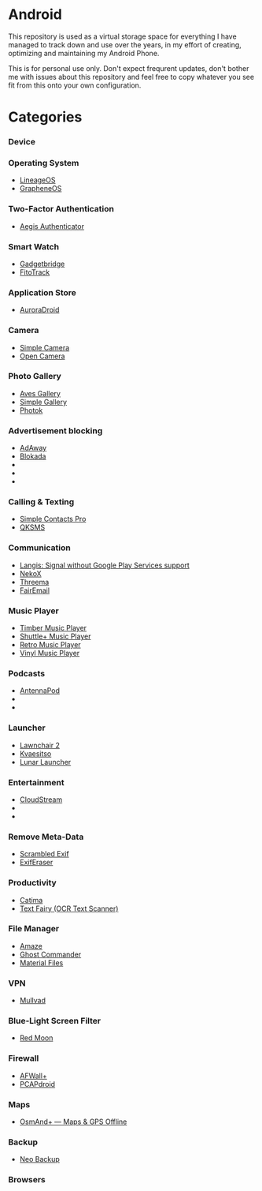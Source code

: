 # Android

This repository is used as a virtual storage space for everything I have managed to track down and use over the years, in my effort of creating, optimizing and maintaining my Android Phone.

This is for personal use only. Don't expect frequrent updates, don't bother me with issues about this repository and feel free to copy whatever you see fit from this onto your own configuration.

# Categories

### Device


### Operating System

- [LineageOS](https://lineageos.org/)
- [GrapheneOS](https://grapheneos.org/)

### Two-Factor Authentication

- [Aegis Authenticator](https://getaegis.app/)

### Smart Watch

- [Gadgetbridge](https://f-droid.org/packages/nodomain.freeyourgadget.gadgetbridge/)
- [FitoTrack](https://f-droid.org/en/packages/de.tadris.fitness/)
  
### Application Store

- [AuroraDroid](https://gitlab.com/AuroraOSS/auroradroid)

### Camera

- [Simple Camera](https://f-droid.org/en/packages/com.simplemobiletools.camera/)
- [Open Camera](https://f-droid.org/en/packages/net.sourceforge.opencamera/)

### Photo Gallery

- [Aves Gallery](https://play.google.com/store/apps/details?id=deckers.thibault.aves&pcampaignid=pcampaignidMKT-Other-global-all-co-prtnr-py-PartBadge-Mar2515-1)
- [Simple Gallery](https://github.com/SimpleMobileTools/Simple-Gallery)
- [Photok](https://f-droid.org/packages/dev.leonlatsch.photok/)

### Advertisement blocking

- [AdAway](https://adaway.org/)
- [Blokada](https://github.com/blokadaorg/blokada)
- []()
- []()
- []()

### Calling & Texting

- [Simple Contacts Pro](https://f-droid.org/en/packages/com.simplemobiletools.contacts.pro/)
- [QKSMS](https://github.com/moezbhatti/qksms)

### Communication

- [Langis: Signal without Google Play Services support](https://langis.cloudfrancois.fr/)
- [NekoX](https://github.com/NekoX-Dev/NekoX)
- [Threema](https://threema.ch/en/home)
- [FairEmail](https://f-droid.org/en/packages/eu.faircode.email/)
  
### Music Player

- [Timber Music Player](https://play.google.com/store/apps/details?id=naman14.timber&pcampaignid=MKT-Other-global-all-co-prtnr-py-PartBadge-Mar2515-1)
- [Shuttle+ Music Player](https://play.google.com/store/apps/details?id=com.simplecity.amp_pro)
- [Retro Music Player](https://play.google.com/store/apps/details?id=code.name.monkey.retromusic)
- [Vinyl Music Player](https://f-droid.org/en/packages/com.poupa.vinylmusicplayer/)

### Podcasts

- [AntennaPod](https://github.com/antennapod/AntennaPod)
- []()
- []()

### Launcher

- [Lawnchair 2](https://play.google.com/store/apps/details?id=ch.deletescape.lawnchair.plah&hl=en_IN)
- [Kvaesitso](https://kvaesitso.mm20.de/)
- [Lunar Launcher](https://github.com/iamrasel/lunar-launcher)
  
### Entertainment

- [CloudStream](https://github.com/recloudstream/cloudstream)
- []()
- []()

### Remove Meta-Data

- [Scrambled Exif](https://f-droid.org/en/packages/com.jarsilio.android.scrambledeggsif/)
- [ExifEraser](https://github.com/Tommy-Geenexus/exif-eraser)

### Productivity

- [Catima](https://catima.app/)
- [Text Fairy (OCR Text Scanner)](https://play.google.com/store/apps/details?id=com.renard.ocr)

### File Manager

- [Amaze](https://play.google.com/store/apps/details?id=com.amaze.filemanager)
- [Ghost Commander](https://f-droid.org/en/packages/com.ghostsq.commander/)
- [Material Files](https://f-droid.org/en/packages/me.zhanghai.android.files/)

### VPN

- [Mullvad](https://mullvad.net/en)

### Blue-Light Screen Filter

- [Red Moon](https://github.com/LibreShift/red-moon)

### Firewall

- [AFWall+](https://f-droid.org/en/packages/dev.ukanth.ufirewall/)
- [PCAPdroid](https://github.com/emanuele-f/PCAPdroid)

### Maps

- [OsmAnd+ — Maps & GPS Offline](https://play.google.com/store/apps/details?id=net.osmand.plus&hl=en)

### Backup

- [Neo Backup](https://f-droid.org/packages/com.machiav3lli.backup/)

### Browsers


